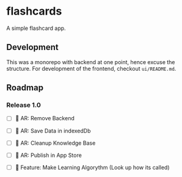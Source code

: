 # flashcards
A simple flashcard app.

## Development
This was a monorepo with backend at one point, hence excuse the structure. For development of the frontend, checkout `ui/README.md`.

## Roadmap

### Release 1.0

- [ ] 🚧 AR: Remove Backend
- [ ] 🚧 AR: Save Data in indexedDb
- [ ] 🚧 AR: Cleanup Knowledge Base
- [ ] 🚧 AR: Publish in App Store
- [ ] 🚀 Feature: Make Learning Algorythm (Look up how its called)

